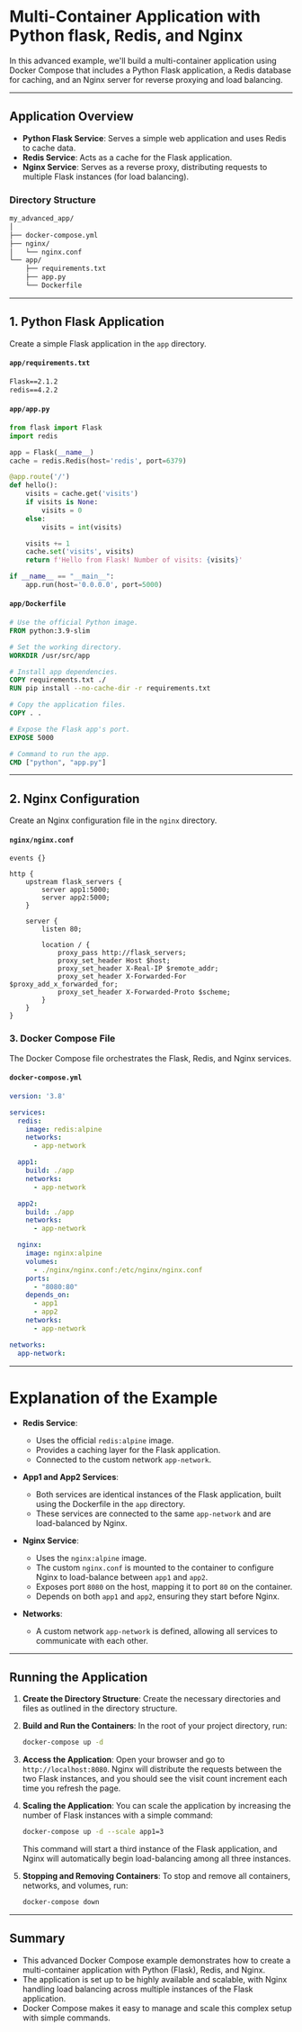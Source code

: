 # Multi-Container Application with Python flask, Redis, and Nginx

In this advanced example, we'll build a multi-container application using Docker Compose that includes a Python Flask application, a Redis database for caching, and an Nginx server for reverse proxying and load balancing.

---
## Application Overview

- **Python Flask Service**: Serves a simple web application and uses Redis to cache data.
- **Redis Service**: Acts as a cache for the Flask application.
- **Nginx Service**: Serves as a reverse proxy, distributing requests to multiple Flask instances (for load balancing).

### Directory Structure

```bash
my_advanced_app/
│
├── docker-compose.yml
├── nginx/
│   └── nginx.conf
└── app/
    ├── requirements.txt
    ├── app.py
    └── Dockerfile
```

---

## 1. **Python Flask Application**

Create a simple Flask application in the `app` directory.

#### `app/requirements.txt`

```txt
Flask==2.1.2
redis==4.2.2
```

#### `app/app.py`

```python
from flask import Flask
import redis

app = Flask(__name__)
cache = redis.Redis(host='redis', port=6379)

@app.route('/')
def hello():
    visits = cache.get('visits')
    if visits is None:
        visits = 0
    else:
        visits = int(visits)

    visits += 1
    cache.set('visits', visits)
    return f'Hello from Flask! Number of visits: {visits}'

if __name__ == "__main__":
    app.run(host='0.0.0.0', port=5000)
```

#### `app/Dockerfile`

```Dockerfile
# Use the official Python image.
FROM python:3.9-slim

# Set the working directory.
WORKDIR /usr/src/app

# Install app dependencies.
COPY requirements.txt ./
RUN pip install --no-cache-dir -r requirements.txt

# Copy the application files.
COPY . .

# Expose the Flask app's port.
EXPOSE 5000

# Command to run the app.
CMD ["python", "app.py"]
```


---

## 2. **Nginx Configuration**

Create an Nginx configuration file in the `nginx` directory.

#### `nginx/nginx.conf`

```nginx
events {}

http {
    upstream flask_servers {
        server app1:5000;
        server app2:5000;
    }

    server {
        listen 80;

        location / {
            proxy_pass http://flask_servers;
            proxy_set_header Host $host;
            proxy_set_header X-Real-IP $remote_addr;
            proxy_set_header X-Forwarded-For $proxy_add_x_forwarded_for;
            proxy_set_header X-Forwarded-Proto $scheme;
        }
    }
}
```

### 3. **Docker Compose File**

The Docker Compose file orchestrates the Flask, Redis, and Nginx services.

#### `docker-compose.yml`

```yaml
version: '3.8'

services:
  redis:
    image: redis:alpine
    networks:
      - app-network

  app1:
    build: ./app
    networks:
      - app-network

  app2:
    build: ./app
    networks:
      - app-network

  nginx:
    image: nginx:alpine
    volumes:
      - ./nginx/nginx.conf:/etc/nginx/nginx.conf
    ports:
      - "8080:80"
    depends_on:
      - app1
      - app2
    networks:
      - app-network

networks:
  app-network:
```


---

# Explanation of the Example

- **Redis Service**:
  - Uses the official `redis:alpine` image.
  - Provides a caching layer for the Flask application.
  - Connected to the custom network `app-network`.

- **App1 and App2 Services**:
  - Both services are identical instances of the Flask application, built using the Dockerfile in the `app` directory.
  - These services are connected to the same `app-network` and are load-balanced by Nginx.

- **Nginx Service**:
  - Uses the `nginx:alpine` image.
  - The custom `nginx.conf` is mounted to the container to configure Nginx to load-balance between `app1` and `app2`.
  - Exposes port `8080` on the host, mapping it to port `80` on the container.
  - Depends on both `app1` and `app2`, ensuring they start before Nginx.

- **Networks**:
  - A custom network `app-network` is defined, allowing all services to communicate with each other.

---

## Running the Application

1. **Create the Directory Structure**:
   Create the necessary directories and files as outlined in the directory structure.

2. **Build and Run the Containers**:
   In the root of your project directory, run:
   ```bash
   docker-compose up -d
   ```

3. **Access the Application**:
   Open your browser and go to `http://localhost:8080`. Nginx will distribute the requests between the two Flask instances, and you should see the visit count increment each time you refresh the page.

4. **Scaling the Application**:
   You can scale the application by increasing the number of Flask instances with a simple command:
   ```bash
   docker-compose up -d --scale app1=3
   ```
   This command will start a third instance of the Flask application, and Nginx will automatically begin load-balancing among all three instances.

5. **Stopping and Removing Containers**:
   To stop and remove all containers, networks, and volumes, run:
   ```bash
   docker-compose down
   ```


---

## Summary

- This advanced Docker Compose example demonstrates how to create a multi-container application with Python (Flask), Redis, and Nginx.
- The application is set up to be highly available and scalable, with Nginx handling load balancing across multiple instances of the Flask application.
- Docker Compose makes it easy to manage and scale this complex setup with simple commands.

